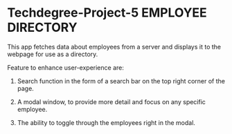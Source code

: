 # Techdegree-Project-5 EMPLOYEE DIRECTORY

This app fetches data about employees from a server and displays it to the webpage for use as a directory.

Feature to enhance user-experience are:
1) Search function in the form of a search bar on the top right corner of the page.

2) A modal window, to provide more detail and focus on any specific employee.

3) The ability to toggle through the employees right in the modal.
